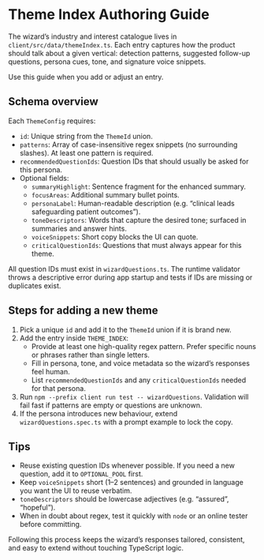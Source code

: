 # Theme Index Authoring Guide

The wizard’s industry and interest catalogue lives in `client/src/data/themeIndex.ts`. Each entry captures how the product should talk about a given vertical: detection patterns, suggested follow-up questions, persona cues, tone, and signature voice snippets.

Use this guide when you add or adjust an entry.

## Schema overview

Each `ThemeConfig` requires:

- `id`: Unique string from the `ThemeId` union.
- `patterns`: Array of case-insensitive regex snippets (no surrounding slashes). At least one pattern is required.
- `recommendedQuestionIds`: Question IDs that should usually be asked for this persona.
- Optional fields:
  - `summaryHighlight`: Sentence fragment for the enhanced summary.
  - `focusAreas`: Additional summary bullet points.
  - `personaLabel`: Human-readable description (e.g. “clinical leads safeguarding patient outcomes”).
  - `toneDescriptors`: Words that capture the desired tone; surfaced in summaries and answer hints.
  - `voiceSnippets`: Short copy blocks the UI can quote.
  - `criticalQuestionIds`: Questions that must always appear for this theme.

All question IDs must exist in `wizardQuestions.ts`. The runtime validator throws a descriptive error during app startup and tests if IDs are missing or duplicates exist.

## Steps for adding a new theme

1. Pick a unique `id` and add it to the `ThemeId` union if it is brand new.
2. Add the entry inside `THEME_INDEX`:
   - Provide at least one high-quality regex pattern. Prefer specific nouns or phrases rather than single letters.
   - Fill in persona, tone, and voice metadata so the wizard’s responses feel human.
   - List `recommendedQuestionIds` and any `criticalQuestionIds` needed for that persona.
3. Run `npm --prefix client run test -- wizardQuestions`. Validation will fail fast if patterns are empty or questions are unknown.
4. If the persona introduces new behaviour, extend `wizardQuestions.spec.ts` with a prompt example to lock the copy.

## Tips

- Reuse existing question IDs whenever possible. If you need a new question, add it to `OPTIONAL_POOL` first.
- Keep `voiceSnippets` short (1–2 sentences) and grounded in language you want the UI to reuse verbatim.
- `toneDescriptors` should be lowercase adjectives (e.g. “assured”, “hopeful”).
- When in doubt about regex, test it quickly with `node` or an online tester before committing.

Following this process keeps the wizard’s responses tailored, consistent, and easy to extend without touching TypeScript logic.
